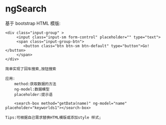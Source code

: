 # ngSearch

   基于 bootstrap HTML 模版:

    <div class="input-group" >
         <input class="input-sm form-control" placeholder="" type="text">
         <span class="input-group-btn">
            <button class="btn btn-sm btn-default" type="button">Go!</button>
         </span>
    </div>

    简单实现了回车搜索,按钮搜索

    应用:
    	method:获取数据的方法
    	ng-model:数据模型
    	placeholder:提示语

    	<search-box method="getData(name)" ng-model="name" placeholder="keyworlds1"></search-box>

    Tips:可根据自己需求替换HTML模版或添加style 样式;	